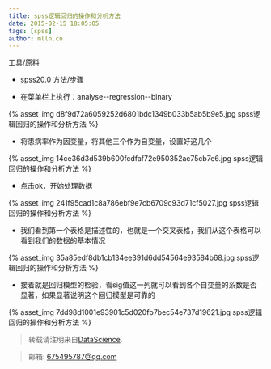 ```yaml
---
title: spss逻辑回归的操作和分析方法
date: 2015-02-15 18:05:05
tags: [spss]
author: mlln.cn
---
```

工具/原料


- spss20.0
方法/步骤


- 在菜单栏上执行：analyse--regression--binary

{% asset_img d8f9d72a6059252d6801bdc1349b033b5ab5b9e5.jpg spss逻辑回归的操作和分析方法 %}

- 将患病率作为因变量，将其他三个作为自变量，设置好这几个

{% asset_img 14ce36d3d539b600fcdfaf72e950352ac75cb7e6.jpg spss逻辑回归的操作和分析方法 %}

- 点击ok，开始处理数据

{% asset_img 241f95cad1c8a786ebf9e7cb6709c93d71cf5027.jpg spss逻辑回归的操作和分析方法 %}

- 我们看到第一个表格是描述性的，也就是一个交叉表格，我们从这个表格可以看到我们的数据的基本情况

{% asset_img 35a85edf8db1cb134ee391d6dd54564e93584b68.jpg spss逻辑回归的操作和分析方法 %}

- 接着就是回归模型的检验，看sig值这一列就可以看到各个自变量的系数是否显著，如果显著说明这个回归模型是可靠的

{% asset_img 7dd98d1001e93901c5d020fb7bec54e737d19621.jpg spss逻辑回归的操作和分析方法 %}

> 转载请注明来自[DataScience](http://mlln.cn).

> 邮箱: 675495787@qq.com 
